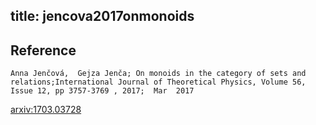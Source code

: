 title: jencova2017onmonoids
---


## Reference

	Anna Jenčová,  Gejza Jenča; On monoids in the category of sets and relations;International Journal of Theoretical Physics, Volume 56, Issue 12, pp 3757-3769 , 2017;  Mar  2017


[arxiv:1703.03728](https://arxiv.org/abs/1703.03728)